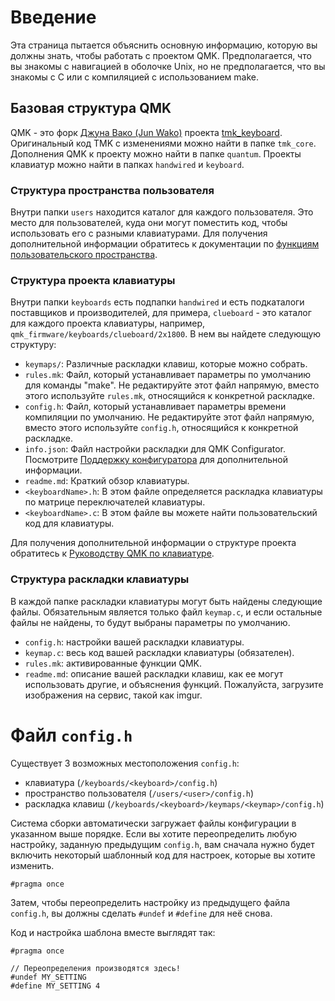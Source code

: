 # Введение

Эта страница пытается объяснить основную информацию, которую вы должны знать, чтобы работать с проектом QMK. Предполагается, что вы знакомы с навигацией в оболочке Unix, но не предполагается, что вы знакомы с C или с компиляцией с использованием make.

## Базовая структура QMK

QMK - это форк [Джуна Вако (Jun Wako)](https://github.com/tmk) проекта [tmk_keyboard](https://github.com/tmk/tmk_keyboard). Оригинальный код TMK с изменениями можно найти в папке `tmk_core`. Дополнения QMK к проекту можно найти в папке `quantum`. Проекты клавиатур можно найти в папках `handwired` и `keyboard`.

### Структура пространства пользователя

Внутри папки `users` находится каталог для каждого пользователя. Это место для пользователей, куда они могут поместить код, чтобы использовать его с разными клавиатурами. Для получения дополнительной информации обратитесь к документации по [функциям пользовательского пространства](feature_userspace.md).

### Структура проекта клавиатуры

Внутри папки `keyboards` есть подпапки `handwired` и есть подкаталоги поставщиков и производителей, для примера, `clueboard` - это каталог для каждого проекта клавиатуры, например, `qmk_firmware/keyboards/clueboard/2x1800`. В нем вы найдете следующую структуру:
* `keymaps/`: Различные раскладки клавиш, которые можно собрать.
* `rules.mk`: Файл, который устанавливает параметры по умолчанию для команды "make". Не редактируйте этот файл напрямую, вместо этого используйте `rules.mk`, относящийся к конкретной раскладке.
* `config.h`: Файл, который устанавливает параметры времени компиляции по умолчанию. Не редактируйте этот файл напрямую, вместо этого используйте `config.h`, относящийся к конкретной раскладке.
* `info.json`: Файл настройки раскладки для QMK Configurator. Посмотрите [Поддержку конфигуратора](reference_configurator_support.md) для дополнительной информации.
* `readme.md`: Краткий обзор клавиатуры.
* `<keyboardName>.h`: В этом файле определяется раскладка клавиатуры по матрице переключателей клавиатуры.
* `<keyboardName>.c`: В этом файле вы можете найти пользовательский код для клавиатуры.

Для получения дополнительной информации о структуре проекта обратитесь к [Руководству QMK по клавиатуре](hardware_keyboard_guidelines.md).

### Структура раскладки клавиатуры

В каждой папке раскладки клавиатуры могут быть найдены следующие файлы. Обязательным является только файл `keymap.c`, и если остальные файлы не найдены, то будут выбраны параметры по умолчанию.

* `config.h`: настройки вашей раскладки клавиатуры.
* `keymap.c`: весь код вашей раскладки клавиатуры (обязателен).
* `rules.mk`: активированные функции QMK.
* `readme.md`: описание вашей раскладки клавиш, как ее могут использовать другие, и объяснения функций. Пожалуйста, загрузите изображения на сервис, такой как imgur.

# Файл `config.h`

Существует 3 возможных местоположения `config.h`:

* клавиатура (`/keyboards/<keyboard>/config.h`)
* пространство пользователя (`/users/<user>/config.h`)
* раскладка клавиш (`/keyboards/<keyboard>/keymaps/<keymap>/config.h`)

Система сборки автоматически загружает файлы конфигурации в указанном выше порядке. Если вы хотите переопределить любую настройку, заданную предыдущим `config.h`, вам сначала нужно будет включить некоторый шаблонный код для настроек, которые вы хотите изменить.

```
#pragma once
```

Затем, чтобы переопределить настройку из предыдущего файла `config.h`, вы должны сделать `#undef` и `#define` для неё снова.

Код и настройка шаблона вместе выглядят так:
```
#pragma once

// Переопределения производятся здесь!
#undef MY_SETTING
#define MY_SETTING 4
```
